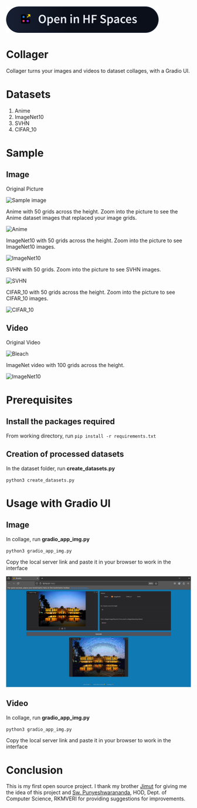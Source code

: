 <a href="https://huggingface.co/spaces/jisnoo/collage_image"><img src="badge_readme/open-in-hf-spaces-lg-dark.svg" alt="Open Demo in Hugging Face Spaces"/></a>

# Collager

Collager turns your images and videos to dataset collages, with a Gradio UI. 

# Datasets 

1. Anime
2. ImageNet10
3. SVHN
4. CIFAR_10

# Sample

## Image

Original Picture

![Sample image](sample/images/rkmveri_golden.jpg)

Anime with 50 grids across the height. Zoom into the picture to see the Anime dataset images that replaced your image grids.

![Anime](sample/images/rkmveri_anime.png)

ImageNet10 with 50 grids across the height. Zoom into the picture to see ImageNet10 images.

![ImageNet10](sample/images/rkmveri_imnet10.png)

SVHN with 50 grids. Zoom into the picture to see SVHN images.

![SVHN](sample/images/rkmveri_svhn.png)

CIFAR_10 with 50 grids across the height. Zoom into the picture to see CIFAR_10 images.

![CIFAR_10](sample/images/rkmveri_cifar.png)

## Video

Original Video

![Bleach](sample/videos/bleach.gif)

ImageNet video with 100 grids across the height.

![ImageNet10](sample/videos/bleach_imnet10.gif)

# Prerequisites

## Install the packages required

From working directory, run `pip install -r requirements.txt`

## Creation of processed datasets

In the dataset folder, run **create_datasets.py**

`python3 create_datasets.py`

# Usage with Gradio UI 

## Image

In collage, run **gradio_app_img.py**

`python3 gradio_app_img.py`

Copy the local server link and paste it in your browser to work in the interface

![Image_UI](sample/UI/UI.png)

## Video

In collage, run **gradio_app_img.py**

`python3 gradio_app_img.py`


Copy the local server link and paste it in your browser to work in the interface

# Conclusion 

This is my first open source project. I thank my brother <a href = "https://jimut123.github.io/">Jimut</a> for giving me the idea of this project and <a href = "https://cs.rkmvu.ac.in/~sp/">Sw. Punyeshwarananda</a>, HOD, Dept. of Computer Science, RKMVERI for providing suggestions for improvements. 